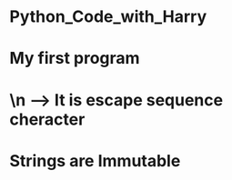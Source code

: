 # Python_Code_with_Harry
# My first program
# \n --> It is escape sequence cheracter
# Strings are Immutable